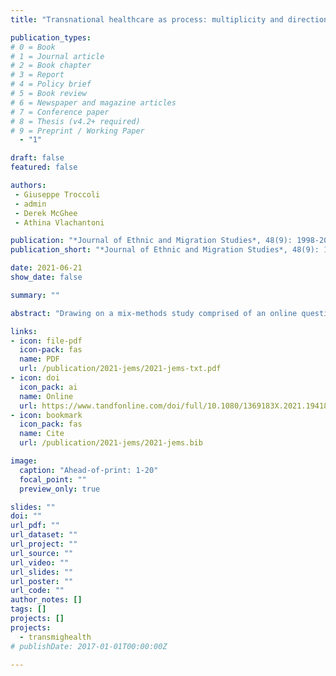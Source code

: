 ```yaml
---
title: "Transnational healthcare as process: multiplicity and directionality in the engagements with healthcare among Polish migrants in the UK"

publication_types:
# 0 = Book
# 1 = Journal article
# 2 = Book chapter
# 3 = Report
# 4 = Policy brief
# 5 = Book review
# 6 = Newspaper and magazine articles
# 7 = Conference paper
# 8 = Thesis (v4.2+ required)
# 9 = Preprint / Working Paper
  - "1"

draft: false
featured: false

authors:
 - Giuseppe Troccoli
 - admin
 - Derek McGhee
 - Athina Vlachantoni

publication: "*Journal of Ethnic and Migration Studies*, 48(9): 1998-2017"
publication_short: "*Journal of Ethnic and Migration Studies*, 48(9): 1998-2017"

date: 2021-06-21
show_date: false

summary: ""

abstract: "Drawing on a mix-methods study comprised of an online questionnaire and semi-structured interviews, this article presents findings about the complexity and development in time of health service use by Polish migrants living in the United Kingdom. The article contributes to the analysis of transnational healthcare practices by operationalising a framework that considers service access within and beyond national borders, and between private and public sectors. By categorising engagements with healthcare providers based on their occurrence in time it argues for an understanding of transnational healthcare as a process. It finds that Polish migrants manage their health by accessing a variety of different providers. This complexity is also reflected in the multiple ways in which access to services with regards to specific health issues unfolds in time. By focusing the analysis on specific health issues rather than individuals the article finds that multiple ways to access healthcare services coexist for the same participant, who does not necessarily move towards particular healthcare providers unitarily, but adopts ad hoc solutions on the basis of their experiences within specific medical areas. Understanding migrants’ patterns of accessing healthcare can contribute to more effective policy solutions supporting migrants in the UK today."

links:
- icon: file-pdf
  icon-pack: fas
  name: PDF
  url: /publication/2021-jems/2021-jems-txt.pdf
- icon: doi
  icon_pack: ai
  name: Online
  url: https://www.tandfonline.com/doi/full/10.1080/1369183X.2021.1941820
- icon: bookmark
  icon_pack: fas
  name: Cite
  url: /publication/2021-jems/2021-jems.bib

image:
  caption: "Ahead-of-print: 1-20"
  focal_point: ""
  preview_only: true

slides: ""
doi: ""
url_pdf: ""
url_dataset: ""
url_project: ""
url_source: ""
url_video: ""
url_slides: ""
url_poster: ""
url_code: ""
author_notes: []
tags: []
projects: []
projects:
  - transmighealth
# publishDate: 2017-01-01T00:00:00Z

---
```


